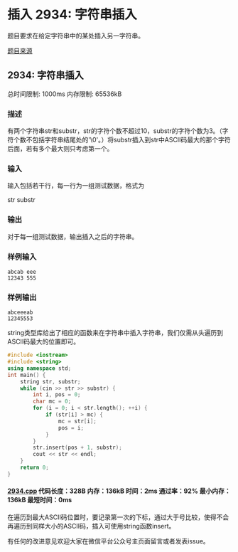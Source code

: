 # 插入 2934: 字符串插入

题目要求在给定字符串中的某处插入另一字符串。

[题目来源](http://bailian.openjudge.cn/practice/2934/)

## 2934: 字符串插入

总时间限制: 1000ms    内存限制: 65536kB

### 描述

有两个字符串str和substr，str的字符个数不超过10，substr的字符个数为3。（字符个数不包括字符串结尾处的'\0'。）将substr插入到str中ASCII码最大的那个字符后面，若有多个最大则只考虑第一个。

### 输入

输入包括若干行，每一行为一组测试数据，格式为

str substr

### 输出

对于每一组测试数据，输出插入之后的字符串。

### 样例输入
```
abcab eee
12343 555
```
### 样例输出
```
abceeeab
12345553
```
string类型库给出了相应的函数来在字符串中插入字符串，我们仅需从头遍历到ASCII码最大的位置即可。
```cpp
#include <iostream>
#include <string>
using namespace std;
int main() {
	string str, substr;
	while (cin >> str >> substr) {
		int i, pos = 0;
		char mc = 0;
		for (i = 0; i < str.length(); ++i) {
			if (str[i] > mc) {
				mc = str[i];
				pos = i;
			}
		}
		str.insert(pos + 1, substr);
		cout << str << endl;
	}
	return 0;
}
```
#### [2934.cpp](/Code/2900-2999/2934.cpp) 代码长度：328B 内存：136kB 时间：2ms 通过率：92% 最小内存：136kB  最短时间：0ms

在遍历到最大ASCII码位置时，要记录第一次的下标，通过大于号比较，使得不会再遍历到同样大小的ASCII码，插入可使用string函数insert。

有任何的改进意见欢迎大家在微信平台公众号主页面留言或者发表issue。
